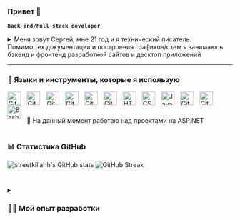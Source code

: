 ### Привет 👋

**`Back-end/Full-stack developer`**

<details>
 <summary>Меня зовут Сергей, мне 21 год и я технический писатель.</summary>
   (специалист, который переводит сложный язык программирования и бизнес-терминов на понятный для обычных людей и наоборот - требования заказчика для программистов, бизнес-аналитиков и т.д. )
</details>
Помимо тех.документации и построения графиков/схем я занимаюсь бэкенд и фронтенд разработкой сайтов и десктоп приложений

---

### 🧰 Языки и инструменты, которые я использую


<img align="left" alt="Git" width="30px" style="padding-right:10px;" 
src="https://cdn.jsdelivr.net/gh/devicons/devicon/icons/visualstudio/visualstudio-plain-wordmark.svg" />
<img align="left" alt="Git" width="30px" style="padding-right:10px;" 
src="https://cdn.jsdelivr.net/gh/devicons/devicon/icons/dot-net/dot-net-plain-wordmark.svg" />
<img align="left" alt="Git" width="30px" style="padding-right:10px;" 
src="https://cdn.jsdelivr.net/gh/devicons/devicon/icons/dotnetcore/dotnetcore-original.svg" />
<img align="left" alt="Git" width="30px" style="padding-right:10px;" 
src="https://cdn.jsdelivr.net/gh/devicons/devicon/icons/csharp/csharp-plain.svg" />
<img align="left" alt="Git" width="30px" style="padding-right:10px;" 
src="https://cdn.jsdelivr.net/gh/devicons/devicon/icons/microsoftsqlserver/microsoftsqlserver-plain-wordmark.svg" />
<img align="left" alt="Git" width="30px" style="padding-right:10px;" 
src="https://cdn.jsdelivr.net/gh/devicons/devicon/icons/sqlite/sqlite-plain-wordmark.svg" />
<img align="left" alt="HTML" width="30px" style="padding-right:10px;" 
src="https://cdn.jsdelivr.net/gh/devicons/devicon/icons/html5/html5-plain.svg" />
<img align="left" alt="CSS" width="30px" style="padding-right:10px;" 
src="https://cdn.jsdelivr.net/gh/devicons/devicon/icons/css3/css3-plain.svg" />
<img align="left" alt="JavaScript" width="30px" style="padding-right:10px;" 
src="https://cdn.jsdelivr.net/gh/devicons/devicon/icons/javascript/javascript-plain.svg" />
<img align="left" alt="Git" width="30px" style="padding-right:10px;" 
src="https://cdn.jsdelivr.net/gh/devicons/devicon/icons/git/git-original.svg" />
<img align="left" alt="GitHub" width="30px" style="padding-right:10px;" 
src="https://cdn.jsdelivr.net/gh/devicons/devicon/icons/github/github-original.svg" />
<img align="left" alt="Bash" width="30px" style="padding-right:10px;" 
src="https://cdn.jsdelivr.net/gh/devicons/devicon/icons/bash/bash-original.svg" />
<br/>

#

🔭 На данный момент работаю над проектами на ASP.NET

#

### 📊 Статистика GitHub
![streetkillahh's GitHub stats](https://github-readme-stats.vercel.app/api?username=streetkillahh&show_icons=true&theme=gruvbox)
![GitHub Streak](https://streak-stats.demolab.com?user=streetkillahh&theme=gruvbox&border_radius=4.5)
#
<details>
 <summary><h3>👨‍💻 Мой опыт разработки</h3></summary>
  Я ещё уделю своё время на заполнение этих деталей
<!--
**streetkillahh/streetkillahh** is a ✨ _special_ ✨ repository because its `README.md` (this file) appears on your GitHub profile.

- 📫 How to reach me: ...

-->
